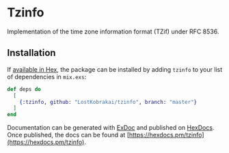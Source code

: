 # Tzinfo

Implementation of the time zone information format (TZif) under RFC 8536.

## Installation

If [available in Hex](https://hex.pm/docs/publish), the package can be installed
by adding `tzinfo` to your list of dependencies in `mix.exs`:

```elixir
def deps do
  [
    {:tzinfo, github: "LostKobrakai/tzinfo", branch: "master"}
  ]
end
```

Documentation can be generated with [ExDoc](https://github.com/elixir-lang/ex_doc)
and published on [HexDocs](https://hexdocs.pm). Once published, the docs can
be found at [https://hexdocs.pm/tzinfo](https://hexdocs.pm/tzinfo).

